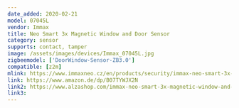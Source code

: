 ```yaml
---
date_added: 2020-02-21
model: 07045L
vendor: Immax
title: Neo Smart 3x Magnetic Window and Door Sensor
category: sensor
supports: contact, tamper
image: /assets/images/devices/Immax_07045L.jpg
zigbeemodel: ['DoorWindow-Sensor-ZB3.0']
compatible: [z2m]
mlink: https://www.immaxneo.cz/en/products/security/immax-neo-smart-3x-door-window-sensor/
link: https://www.amazon.de/dp/B07TYWJX2N
link2: https://www.alzashop.com/immax-neo-smart-3x-magnetic-window-and-door-sensor-d5569073.htm
link3: 
---
```

